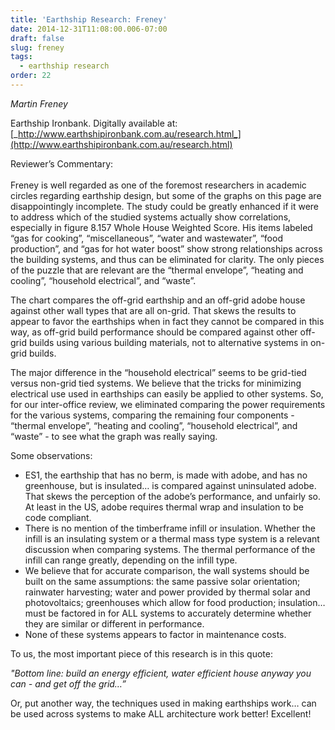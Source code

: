 ```yaml
---
title: 'Earthship Research: Freney'
date: 2014-12-31T11:08:00.006-07:00
draft: false
slug: freney
tags:
  - earthship research
order: 22
---
```


_Martin Freney_

Earthship Ironbank. Digitally available at: [_http://www.earthshipironbank.com.au/research.html_](http://www.earthshipironbank.com.au/research.html)  

Reviewer’s Commentary:  
   
Freney is well regarded as one of the foremost researchers in academic circles regarding earthship design, but some of the graphs on this page are disappointingly incomplete. The study could be greatly enhanced if it were to address which of the studied systems actually show correlations, especially in figure 8.157 Whole House Weighted Score. His items labeled “gas for cooking”, “miscellaneous”, “water and wastewater”, “food production”, and “gas for hot water boost” show strong relationships across the building systems, and thus can be eliminated for clarity. The only pieces of the puzzle that are relevant are the “thermal envelope”, “heating and cooling”, “household electrical”, and “waste”.

The chart compares the off-grid earthship and an off-grid adobe house against other wall types that are all on-grid. That skews the results to appear to favor the earthships when in fact they cannot be compared in this way, as off-grid build performance should be compared against other off-grid builds using various building materials, not to alternative systems in on-grid builds.

The major difference in the “household electrical” seems to be grid-tied versus non-grid tied systems. We believe that the tricks for minimizing electrical use used in earthships can easily be applied to other systems. So, for our inter-office review, we eliminated comparing the power requirements for the various systems, comparing the remaining four components - “thermal envelope”, “heating and cooling”, “household electrical”, and “waste” - to see what the graph was really saying.

Some observations:  

- ES1, the earthship that has no berm, is made with adobe, and has no greenhouse, but is insulated… is compared against uninsulated adobe. That skews the perception of the adobe’s performance, and unfairly so. At least in the US, adobe requires thermal wrap and insulation to be code compliant.
- There is no mention of the timberframe infill or insulation. Whether the infill is an insulating system or a thermal mass type system is a relevant discussion when comparing systems. The thermal performance of the infill can range greatly, depending on the infill type.
- We believe that for accurate comparison, the wall systems should be built on the same assumptions: the same passive solar orientation; rainwater harvesting; water and power provided by thermal solar and photovoltaics; greenhouses which allow for food production; insulation… must be factored in for ALL systems to accurately determine whether they are similar or different in performance.
- None of these systems appears to factor in maintenance costs.

To us, the most important piece of this research is in this quote:   

_"Bottom line: build an energy efficient, water efficient house anyway you can - and get off the grid…”_

Or, put another way, the techniques used in making earthships work… can be used across systems to make ALL architecture work better! Excellent!

